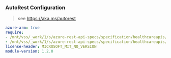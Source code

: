 ### AutoRest Configuration

> see https://aka.ms/autorest

``` yaml
azure-arm: true
require:
- /mnt/vss/_work/1/s/azure-rest-api-specs/specification/healthcareapis/resource-manager/readme.md
- /mnt/vss/_work/1/s/azure-rest-api-specs/specification/healthcareapis/resource-manager/readme.go.md
license-header: MICROSOFT_MIT_NO_VERSION
module-version: 1.2.0
```